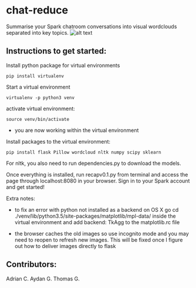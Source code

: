 # chat-reduce

Summarise your Spark chatroom conversations into visual wordclouds separated into key topics. 
![alt text][wordcloud]

[wordcloud]: https://github.com/tgilgs/chat-reduce/webserver/static/wordclouds.jpg "Wordclouds"

## Instructions to get started:

Install python package for virtual environments

```
pip install virtualenv
```

Start a virtual environment

```
virtualenv -p python3 venv
```

activate virtual environment:

```
source venv/bin/activate
```

- you are now working within the virtual environment

Install packages to the virtual environment:

```
pip install flask Pillow wordcloud nltk numpy scipy sklearn
```

For nltk, you also need to run dependencies.py to download the models.

Once everything is installed, run recapv0.1.py from terminal and access the page through localhost:8080 in your browser. Sign in to your Spark account and get started!

Extra notes:
- to fix an error with python not installed as a backend on OS X go cd ./venv/lib/python3.5/site-packages/matplotlib/mpl-data/ inside the virtual environment and add backend: TkAgg to the matplotlib.rc file

- the browser caches the old images so use incognito mode and you may need to reopen to refresh new images. This will be fixed once I figure out how to deliver images directly to flask


## Contributors:
Adrian C.
Aydan G.
Thomas G.